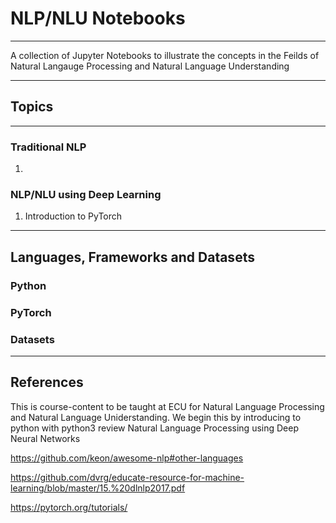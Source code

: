 # NLP/NLU Notebooks
---
A collection of Jupyter Notebooks to illustrate the concepts in the Feilds of Natural Langauge Processing and Natural Language Understanding

---
## Topics

---
### Traditional NLP 
  1. 
  
  
### NLP/NLU using Deep Learning
1. Introduction to PyTorch
  

---
##  Languages, Frameworks and Datasets

  ### Python
  
  ### PyTorch
  
  ### Datasets
  
  
--- 
## References



This is course-content to be taught at ECU for Natural Language Processing and Natural Language Uniderstanding.
We begin this by introducing to python with python3 review
Natural Language Processing using Deep Neural Networks

https://github.com/keon/awesome-nlp#other-languages

https://github.com/dvrg/educate-resource-for-machine-learning/blob/master/15.%20dlnlp2017.pdf

https://pytorch.org/tutorials/
